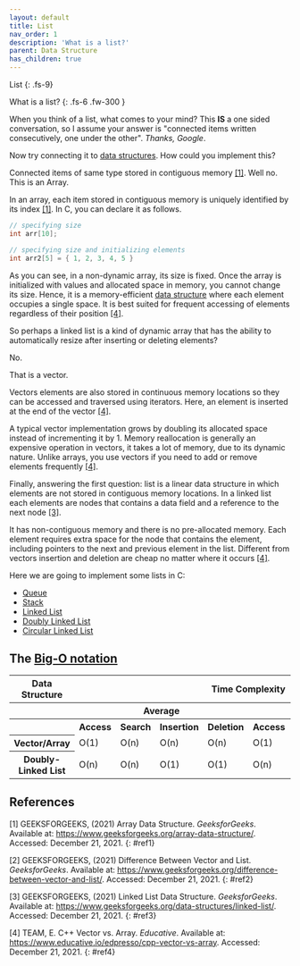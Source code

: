 ```yaml
---
layout: default
title: List
nav_order: 1
description: 'What is a list?'
parent: Data Structure
has_children: true
---
```


List
{: .fs-9}

What is a list?
{: .fs-6 .fw-300  }

When you think of a list, what comes to your mind? This **IS** a one sided conversation, so I assume your answer is "connected items written consecutively, one under the other". *Thanks, Google*.

Now try connecting it to [data structures]({{site.baseurl}}/data_structure). How could you implement this?

Connected items of same type stored in contiguous memory [[1]](#ref1). Well no. This is an Array.

In an array, each item stored in contiguous memory is uniquely identified by its index [[1]](#ref1). In C, you can declare it as follows.

```c
// specifying size
int arr[10];

// specifying size and initializing elements
int arr2[5] = { 1, 2, 3, 4, 5 }
```

As you can see, in a non-dynamic array, its size is fixed. Once the array is initialized with values and allocated space in memory, you cannot change its size. Hence, it is a memory-efficient [data structure]({{site.baseurl}}/data_structure) where each element occupies a single space. It is best suited for frequent accessing of elements regardless of their position [[4]](#ref4).

So perhaps a linked list is a kind of dynamic array that has the ability to automatically resize after inserting or deleting elements?

No.

That is a vector.

Vectors elements are also stored in continuous memory locations so they can be accessed and traversed using iterators. Here, an element is inserted at the end of the vector [[4]](#ref4).

A typical vector implementation grows by doubling its allocated space instead of incrementing it by 1. Memory reallocation is generally an expensive operation in vectors, it takes a lot of memory, due to its dynamic nature. Unlike arrays, you use vectors if you need to add or remove elements frequently [[4]](#ref4).

Finally, answering the first question: list is a linear data structure in which elements are not stored in contiguous memory locations. In a linked list each elements are nodes that contains a data field and a reference to the next node [[3]](#ref3).

It has non-contiguous memory and there is no pre-allocated memory. Each element requires extra space for the node that contains the element, including pointers to the next and previous element in the list. Different from vectors insertion and deletion are cheap no matter where it occurs [[4]](#ref4). 

Here we are going to implement some lists in C: 
- [Queue]({{site.baseurl}}/data_structure/list/queue)
- [Stack]({{site.baseurl}}/data_structure/list/stack)
- [Linked List]({{site.baseurl}}/data_structure/list/linked_list) 
- [Doubly Linked List]({{site.baseurl}}/data_structure/list/linked_list)
- [Circular Linked List]({{site.baseurl}}/data_structure/list/linked_list)  

## The [Big-O notation]({{site.baseurl}}/algorithm/computational_complexity#bigO)

<table>
<thead>
    <tr>
        <th id="str" scope="col">
            Data Structure
        </th>
        <th id="time" scope="col" class="span" colspan="8">
            Time Complexity
        </th>
        <th id="space" scope="col">
            Space Complexity
        </th>
    </tr>
</thead>
<tbody>
    <tr>
        <th></th>
        <th id="av" class="span" colspan="4" scope="colgroup">
            Average
        </th>
        <th id="wr" class="span" colspan="4" scope="colgroup">
            Worst
        </th>
        <th>
            Worst
        </th>
    </tr>
    <tr>
        <th></th>
        <th>Access</th>
        <th>Search</th>
        <th>Insertion</th>
        <th>Deletion</th>
        <th>Access</th>
        <th>Search</th>
        <th>Insertion</th>
        <th>Deletion</th>
        <th></th>
    </tr>
    <tr>
        <th>Vector/Array</th>
        <td >O(1)</td >	<td >O(n)</td >	<td >O(n)</td >	<td >O(n)</td >	<td >O(1)</td >	<td >O(n)</td >	<td >O(n)</td >	<td >O(n)</td >	<td >O(n)</td >
    </tr>
    <tr>
<th>Doubly-Linked List</th>	<td >O(n)</td >	<td >O(n)</td >	<td >O(1)</td >	<td >O(1)</td >	<td >O(n)</td >	<td >O(n)</td >	<td >O(1)</td >	<td >O(1)</td >	<td >O(n)</td >
</tr>
</tbody>
</table>

## References

[1] GEEKSFORGEEKS, (2021) Array Data Structure. *GeeksforGeeks*. Available at: <https://www.geeksforgeeks.org/array-data-structure/>. Accessed: December 21, 2021.
{: #ref1}

[2] GEEKSFORGEEKS, (2021) Difference Between Vector and List. *GeeksforGeeks*. Available at: <https://www.geeksforgeeks.org/difference-between-vector-and-list/>. Accessed: December 21, 2021.
{: #ref2}

[3] GEEKSFORGEEKS, (2021) Linked List Data Structure. *GeeksforGeeks*. Available at: <https://www.geeksforgeeks.org/data-structures/linked-list/>. Accessed: December 21, 2021.
{: #ref3}

[4] TEAM, E. C++ Vector vs. Array. *Educative*. Available at: <https://www.educative.io/edpresso/cpp-vector-vs-array>. Accessed: December 21, 2021.
{: #ref4}